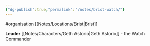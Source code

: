 ```yaml
---
{"dg-publish":true,"permalink":"/notes/brist-watch/"}
---
```


#organisation 
[[Notes/Locations/Brist\|Brist]]

**Leader** [[Notes/Characters/Geth Astorio\|Geth Astorio]] - the Watch Commander